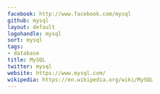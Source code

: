 ```yaml
---
facebook: http://www.facebook.com/mysql
github: mysql
layout: default
logohandle: mysql
sort: mysql
tags:
- database
title: MySQL
twitter: mysql
website: https://www.mysql.com/
wikipedia: https://en.wikipedia.org/wiki/MySQL
---
```


